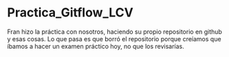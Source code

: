 # Practica_Gitflow_LCV
Fran hizo la práctica con nosotros, haciendo su propio repositorio en github y esas cosas.
Lo que pasa es que borró el repositorio porque creíamos que íbamos a hacer un examen práctico hoy, no que los revisarías.
